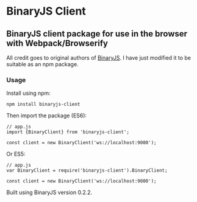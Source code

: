# BinaryJS Client

## BinaryJS client package for use in the browser with Webpack/Browserify

All credit goes to original authors of [BinaryJS](https://github.com/binaryjs/binaryjs). I have just modified it to be suitable as an npm package.

### Usage

Install using npm:

```
npm install binaryjs-client
```

Then import the package (ES6):

```
// app.js
import {BinaryClient} from 'binaryjs-client';

const client = new BinaryClient('ws://localhost:9000');
```

Or ES5:

```
// app.js
var BinaryClient = require('binaryjs-client').BinaryClient;

const client = new BinaryClient('ws://localhost:9000');
```

Built using BinaryJS version 0.2.2.
